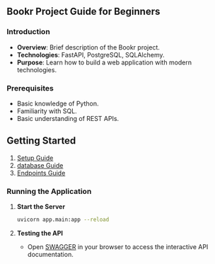 ## Bookr Project Guide for Beginners

### Introduction
- **Overview**: Brief description of the Bookr project.
- **Technologies**: FastAPI, PostgreSQL, SQLAlchemy.
- **Purpose**: Learn how to build a web application with modern technologies.

### Prerequisites
- Basic knowledge of Python.
- Familiarity with SQL.
- Basic understanding of REST APIs.

## Getting Started

1. [Setup Guide](docs/setup.md)
2. [database Guide](docs/db/__init__.md)
3. [Endpoints Guide](docs/endpoints/__init__.md)

### Running the Application

1. **Start the Server**
   ```bash
   uvicorn app.main:app --reload
   ```

2. **Testing the API**
   - Open [SWAGGER](http://127.0.0.1:8000/docs) in your browser to access the interactive API documentation.